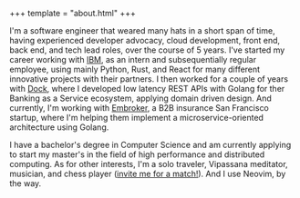 +++
template = "about.html"
+++

I'm a software engineer that weared many hats in a short span of time, having experienced developer
advocacy, cloud development, front end, back end, and tech lead roles, over the course of 5 years.
I've started my career working
with [IBM](https://ibm.com), as an intern and subsequentially regular employee, using mainly Python,
Rust, and React for many different innovative projects with their partners.
I then worked for a couple of years with [Dock](https://dock.tech), where I developed
low latency REST APIs with Golang for ther Banking as a Service ecosystem, applying domain driven design.
And currently, I'm working with [Embroker](https://www.embroker.com/), a B2B insurance San Francisco
startup, where I'm helping them implement a microservice-oriented architecture using Golang.

I have a bachelor's degree in Computer Science and am currently applying to start my master's
in the field of high performance and distributed computing. As for other interests, I'm a solo traveler,
Vipassana meditator, musician, and chess player ([invite me for a match!](https://www.chess.com/member/danitrod)). And
I use Neovim, by the way.
